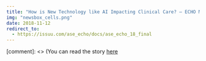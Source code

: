 ```yaml
---
title: "How is New Technology like AI Impacting Clinical Care? — ECHO Magazine"
img: "newsbox_cells.png"
date: 2018-11-12
redirect_to:
  - https://issuu.com/ase_echo/docs/ase_echo_18_final
---
```


[comment]: <> (You can read the story [here](https://issuu.com/ase_echo/docs/ase_echo_18_final)

